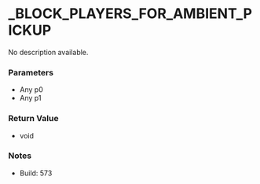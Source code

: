 # _BLOCK_PLAYERS_FOR_AMBIENT_PICKUP

No description available.

### Parameters
* Any p0
* Any p1

### Return Value
* void

### Notes
* Build: 573

